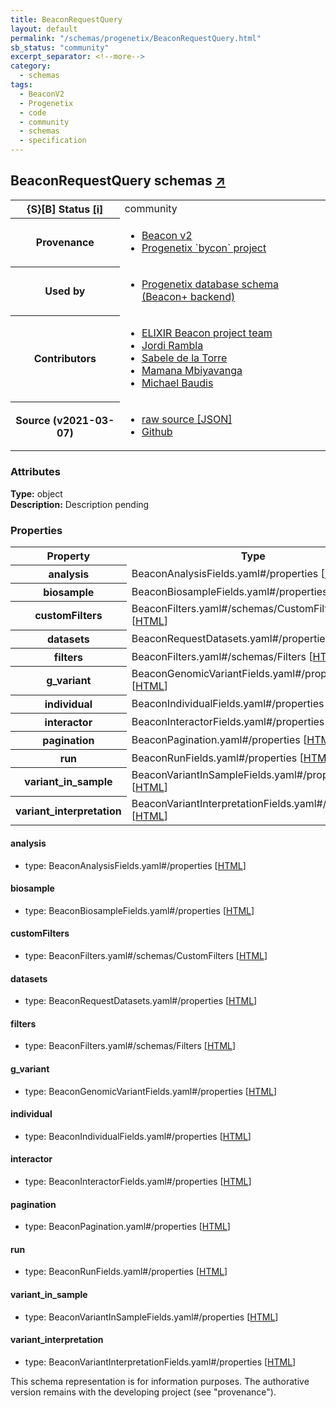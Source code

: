```yaml
---
title: BeaconRequestQuery
layout: default
permalink: "/schemas/progenetix/BeaconRequestQuery.html"
sb_status: "community"
excerpt_separator: <!--more-->
category:
  - schemas
tags:
  - BeaconV2
  - Progenetix
  - code
  - community
  - schemas
  - specification
---
```


<div id="schema-header-title">
  <h2>BeaconRequestQuery <span id="schema-header-title-project">schemas <a href="https://github.com/progenetix/schemas" target="_BLANK">&nearr;</a></span> </h2>
</div>

<table id="schema-header-table">
  <tr>
    <th>{S}[B] Status <a href="https://schemablocks.org/about/sb-status-levels.html">[i]</a></th>
    <td><div id="schema-header-status">community</div></td>
  </tr>

  <tr>
    <th>Provenance</th>
    <td>
      <ul>
<li><a href="https://github.com/ga4gh-beacon/specification-v2">Beacon v2</a></li>
<li><a href="https://github.com/progenetix/bycon/">Progenetix `bycon` project</a></li>
      </ul>
    </td>
  </tr>
  <tr>
    <th>Used by</th>
    <td>
      <ul>
<li><a href="https://github.com/progenetix/schemas/">Progenetix database schema (Beacon+ backend)</a></li>
      </ul>
    </td>
  </tr>

<!--more-->

  <tr>
    <th>Contributors</th>
    <td>
      <ul>
<li><a href="https://beacon-project.io/categories/people.html">ELIXIR Beacon project team</a></li>
<li><a href="https://github.com/jrambla">Jordi Rambla</a></li>
<li><a href="https://github.com/sdelatorrep">Sabele de la Torre</a></li>
<li><a href="https://github.com/mamanambiya">Mamana Mbiyavanga</a></li>
<li><a href="https://orcid.org/0000-0002-9903-4248">Michael Baudis</a></li>
      </ul>
    </td>
  </tr>
  <tr>
    <th>Source (v2021-03-07)</th>
    <td>
      <ul>
        <li><a href="current/BeaconRequestQuery.json" target="_BLANK">raw source [JSON]</a></li>
        <li><a href="https://github.com/progenetix/schemas/blob/master/schemas/BeaconRequestQuery.yaml" target="_BLANK">Github</a></li>
      </ul>
    </td>
  </tr>
</table>

<div id="schema-attributes-title">
  <h3>Attributes</h3>
</div>

  
__Type:__ object  
__Description:__ Description pending

### Properties

<table id="schema-properties-table">
  <tr>
    <th>Property</th>
    <th>Type</th>
  </tr>
  <tr>
    <th>analysis</th>
    <td>BeaconAnalysisFields.yaml#/properties [<a href="./BeaconAnalysisFields.html">HTML</a>]</td>
  </tr>
  <tr>
    <th>biosample</th>
    <td>BeaconBiosampleFields.yaml#/properties [<a href="./BeaconBiosampleFields.html">HTML</a>]</td>
  </tr>
  <tr>
    <th>customFilters</th>
    <td>BeaconFilters.yaml#/schemas/CustomFilters [<a href="./BeaconFilters.html">HTML</a>]</td>
  </tr>
  <tr>
    <th>datasets</th>
    <td>BeaconRequestDatasets.yaml#/properties [<a href="./BeaconRequestDatasets.html">HTML</a>]</td>
  </tr>
  <tr>
    <th>filters</th>
    <td>BeaconFilters.yaml#/schemas/Filters [<a href="./BeaconFilters.html">HTML</a>]</td>
  </tr>
  <tr>
    <th>g_variant</th>
    <td>BeaconGenomicVariantFields.yaml#/properties [<a href="./BeaconGenomicVariantFields.html">HTML</a>]</td>
  </tr>
  <tr>
    <th>individual</th>
    <td>BeaconIndividualFields.yaml#/properties [<a href="./BeaconIndividualFields.html">HTML</a>]</td>
  </tr>
  <tr>
    <th>interactor</th>
    <td>BeaconInteractorFields.yaml#/properties [<a href="./BeaconInteractorFields.html">HTML</a>]</td>
  </tr>
  <tr>
    <th>pagination</th>
    <td>BeaconPagination.yaml#/properties [<a href="./BeaconPagination.html">HTML</a>]</td>
  </tr>
  <tr>
    <th>run</th>
    <td>BeaconRunFields.yaml#/properties [<a href="./BeaconRunFields.html">HTML</a>]</td>
  </tr>
  <tr>
    <th>variant_in_sample</th>
    <td>BeaconVariantInSampleFields.yaml#/properties [<a href="./BeaconVariantInSampleFields.html">HTML</a>]</td>
  </tr>
  <tr>
    <th>variant_interpretation</th>
    <td>BeaconVariantInterpretationFields.yaml#/properties [<a href="./BeaconVariantInterpretationFields.html">HTML</a>]</td>
  </tr>

</table>


#### analysis

* type: BeaconAnalysisFields.yaml#/properties [<a href="./BeaconAnalysisFields.html">HTML</a>]




#### biosample

* type: BeaconBiosampleFields.yaml#/properties [<a href="./BeaconBiosampleFields.html">HTML</a>]




#### customFilters

* type: BeaconFilters.yaml#/schemas/CustomFilters [<a href="./BeaconFilters.html">HTML</a>]




#### datasets

* type: BeaconRequestDatasets.yaml#/properties [<a href="./BeaconRequestDatasets.html">HTML</a>]




#### filters

* type: BeaconFilters.yaml#/schemas/Filters [<a href="./BeaconFilters.html">HTML</a>]




#### g_variant

* type: BeaconGenomicVariantFields.yaml#/properties [<a href="./BeaconGenomicVariantFields.html">HTML</a>]




#### individual

* type: BeaconIndividualFields.yaml#/properties [<a href="./BeaconIndividualFields.html">HTML</a>]




#### interactor

* type: BeaconInteractorFields.yaml#/properties [<a href="./BeaconInteractorFields.html">HTML</a>]




#### pagination

* type: BeaconPagination.yaml#/properties [<a href="./BeaconPagination.html">HTML</a>]




#### run

* type: BeaconRunFields.yaml#/properties [<a href="./BeaconRunFields.html">HTML</a>]




#### variant_in_sample

* type: BeaconVariantInSampleFields.yaml#/properties [<a href="./BeaconVariantInSampleFields.html">HTML</a>]




#### variant_interpretation

* type: BeaconVariantInterpretationFields.yaml#/properties [<a href="./BeaconVariantInterpretationFields.html">HTML</a>]



<div id="schema-footer">
This schema representation is for information purposes. The authorative 
version remains with the developing project (see "provenance").
</div>


